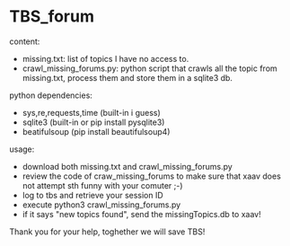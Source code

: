 # TBS_forum

content: 
  - missing.txt: list of topics I have no access to.
  - crawl_missing_forums.py: python script that crawls all the topic from missing.txt, process them and store them in a sqlite3 db.
  
python dependencies:
- sys,re,requests,time (built-in i guess)
- sqlite3 (built-in or pip install pysqlite3)
- beatifulsoup (pip install beautifulsoup4)

usage: 
- download both missing.txt and crawl_missing_forums.py
- review the code of craw_missing_forums to make sure that xaav does not attempt sth funny with your comuter ;-)
- log to tbs and retrieve your session ID
- execute python3 crawl_missing_forums.py <your php session id>
- if it says "new topics found", send the missingTopics.db to xaav!
  
Thank you for your help, toghether we will save TBS!
